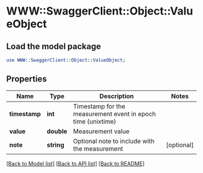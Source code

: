 # WWW::SwaggerClient::Object::ValueObject

## Load the model package
```perl
use WWW::SwaggerClient::Object::ValueObject;
```

## Properties
Name | Type | Description | Notes
------------ | ------------- | ------------- | -------------
**timestamp** | **int** | Timestamp for the measurement event in epoch time (unixtime) | 
**value** | **double** | Measurement value | 
**note** | **string** | Optional note to include with the measurement | [optional] 

[[Back to Model list]](../README.md#documentation-for-models) [[Back to API list]](../README.md#documentation-for-api-endpoints) [[Back to README]](../README.md)


